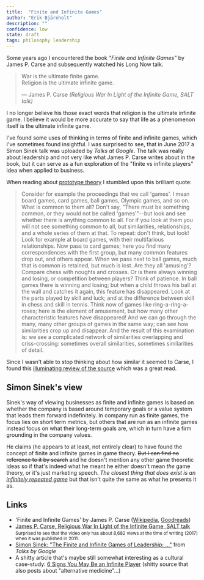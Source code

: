 ```yaml
---
title:  "Finite and Infinite Games"
author: "Erik Bjäreholt"
description: ""
confidence: low
state: draft
tags: philosophy leadership
---
```


Some years ago I encountered the book *"Finite and Infinite Games"* by James P. Carse and subsequently watched his Long Now talk. 

> War is the ultimate finite game.<br>
> Religion is the ultimate infinite game.
>
>  — James P. Carse *(Religious War In Light of the Infinite Game, SALT talk)*

I no longer believe his those exact words that religion is the ultimate infinite game. I believe it would be more accurate to say that life as a phenomenon itself is the ultimate infinite game.

I've found some uses of thinking in terms of finite and infinite games, which I've sometimes found insightful. I was surprised to see, that in June 2017 a Simon Sinek talk was uploaded by *Talks at Google*. The talk was really about leadership and not very like what James P. Carse writes about in the book, but it can serve as a fun exploration of the "finite vs infinite players" idea when applied to business.

When reading about [prototype theory](https://en.wikipedia.org/wiki/Prototype_theory) I stumbled upon this brilliant quote:

>Consider for example the proceedings that we call 'games'. I mean board games, card games, ball games, Olympic games, and so on. What is common to them all? Don't say, "There must be something common, or they would not be called 'games'"--but look and see whether there is anything common to all. For if you look at them you will not see something common to all, but similarities, relationships, and a whole series of them at that. To repeat: don't think, but look! Look for example at board games, with their multifarious relationships. Now pass to card games; here you find many correspondences with the first group, but many common features drop out, and others appear. When we pass next to ball games, much that is common is retained, but much is lost. Are they all 'amusing'? Compare chess with noughts and crosses. Or is there always winning and losing, or competition between players? Think of patience. In ball games there is winning and losing; but when a child throws his ball at the wall and catches it again, this feature has disappeared. Look at the parts played by skill and luck; and at the difference between skill in chess and skill in tennis. Think now of games like ring-a-ring-a-roses; here is the element of amusement, but how many other characteristic features have disappeared! And we can go through the many, many other groups of games in the same way; can see how similarities crop up and disappear. And the result of this examination is: we see a complicated network of similarities overlapping and criss-crossing: sometimes overall similarities, sometimes similarities of detail.

Since I wasn't able to stop thinking about how similar it seemed to Carse, I found this [illuminating review of the source](https://www.goodreads.com/review/show/655969000) which was a great read.


## Simon Sinek's view

Sinek's way of viewing businesses as finite and infinite games is based on whether the company is based around temporary goals or a value system that leads them forward indefinitely. In company run as finite games, the focus lies on short term metrics, but others that are run as an infinite games instead focus on what their long-term goals are, which in turn have a firm grounding in the company values.

He claims (he appears to at least, not entirely clear) to have found the concept of finite and infinite games in game theory. ~~But I can find no reference to it by search~~ and he doesn't mention any other game theoretic ideas so if that's indeed what he meant he either doesn't mean *the* game theory, or it's just marketing speech. *The closest thing that does exist is an [infinitely repeated game](https://en.wikipedia.org/wiki/Repeated_game)* but that isn't quite the same as what he presents it as.

## Links

 - 'Finite and Infinite Games' by James P. Carse ([Wikipedia](https://en.wikipedia.org/wiki/Finite_and_Infinite_Games), [Goodreads](https://www.goodreads.com/book/show/189989.Finite_and_Infinite_Games))
 - [James P. Carse, Religious War In Light of the Infinite Game, SALT talk](https://www.youtube.com/watch?v=qdIP6HilbWE)<br>
   <small>Surprised to see that the video only has about 8,682 views at the time of writing (2017) when it was published in 2011.</small>
 - [Simon Sinek: "The Finite and Infinite Games of Leadership: ..."](https://www.youtube.com/watch?v=_osKgFwKoDQ) from *Talks by Google*
 - A shitty article that's maybe still somewhat interesting as a cultural case-study: [6 Signs You May Be an Infinite Player](https://fractalenlightenment.com/32173/life/6-signs-you-may-be-an-infinite-player) (shitty source that also posts about "alternative medicine"...)
